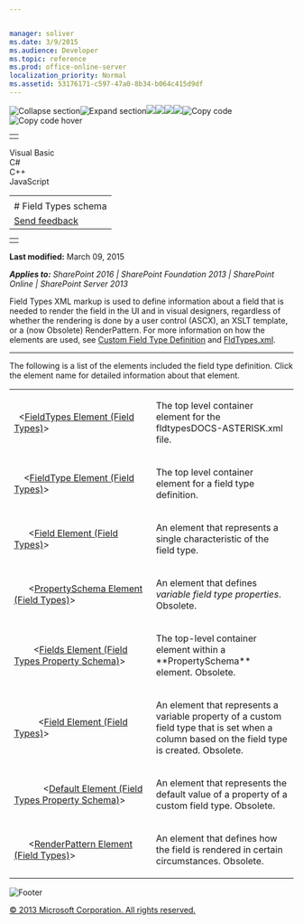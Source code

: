 ```yaml
---


manager: soliver
ms.date: 3/9/2015
ms.audience: Developer
ms.topic: reference
ms.prod: office-online-server
localization_priority: Normal
ms.assetid: 53176171-c597-47a0-8b34-b064c415d9df
---
```


![Collapse
section](../icons/collapse_all.gif "Collapse section")![Expand
section](../icons/expand_all.gif "Expand section")![](../icons/collapse_all.gif)![](../icons/expand_all.gif)![](../icons/dropdown.gif)![](../icons/dropdownHover.gif)![Copy
code](../icons/copycode.gif "Copy code")![Copy code
hover](../icons/copycodeHighlight.gif "Copy code hover")
<table>
<tbody>
<tr class="odd">
<td align="left"></td>
</tr>
</tbody>
</table>

Visual Basic  
C\#  
C++  
JavaScript  

<table>
<tbody>
<tr class="odd">
<td align="left"><span id="runningHeaderText"></span></td>
</tr>
<tr class="even">
<td align="left"># Field Types schema</td>
</tr>
<tr class="odd">
<td align="left"><span id="headfeedbackarea" class="feedbackhead"><a href="javascript:SubmitFeedback(&#39;docthis@Microsoft.com&#39;,&#39;&#39;,&#39;&#39;,&#39;&#39;,&#39;1.0.18082.1225&#39;,&#39;%0\dThank%20you%20for%20your%20feedback.%20The%20developer%20writing%20teams%20use%20your%20feedback%20to%20improve%20documentation.%20While%20we%20are%20reviewing%20your%20feedback,%20we%20may%20send%20you%20e-mail%20to%20ask%20for%20clarification%20or%20feedback%20on%20a%20solution.%20We%20do%20not%20use%20your%20e-mail%20address%20for%20any%20other%20purpose%20and%20we%20delete%20it%20after%20we%20finish%20our%20review.%0\AFor%20further%20information%20about%20the%20privacy%20policies%20of%20Microsoft,%20please%20see%20http://privacy.microsoft.com/en-us/default.aspx.%0\A%0\d&#39;,&#39;Customer%20feedback&#39;);">Send feedback</a></span></td>
</tr>
</tbody>
</table>

<table>
<colgroup>
<col width="100%" />
</colgroup>
<tbody>
<tr class="odd">
<td align="left"></td>
</tr>
</tbody>
</table>

**Last modified:** March 09, 2015

***Applies to:** SharePoint 2016 | SharePoint Foundation 2013 |
SharePoint Online | SharePoint Server 2013*

Field Types XML markup is used to define information about a field that
is needed to render the field in the UI and in visual designers,
regardless of whether the rendering is done by a user control (ASCX), an
XSLT template, or a (now Obsolete) <span
class="keyword">RenderPattern</span>. For more information on how the
elements are used, see [Custom Field Type
Definition](http://msdn.microsoft.com/library/b3315997-671f-4c29-9518-48cc4592f205(Office.15).aspx)
and
[FldTypes.xml](http://msdn.microsoft.com/library/8f8db866-03f8-4001-aae3-4c4102a7aed6(Office.15).aspx).


---------------------------------------------------------------------------------------------------------------------------------------------------------------------------------------------

The following is a list of the elements included the field type
definition. Click the element name for detailed information about that
element.

<table>
<colgroup>
<col width="50%" />
<col width="50%" />
</colgroup>
<tbody>
<tr class="odd">
<td align="left"><p>  &lt;<span sdata="link"><a href="fieldtypes-element-field-types.htm">FieldTypes Element (Field Types)</a></span>&gt;</p></td>
<td align="left"><p>The top level container element for the fldtypesDOCS-ASTERISK.xml file.</p></td>
</tr>
<tr class="even">
<td align="left"><p>    &lt;<span sdata="link"><a href="fieldtype-element-field-types.htm">FieldType Element (Field Types)</a></span>&gt;</p></td>
<td align="left"><p>The top level container element for a field type definition.</p></td>
</tr>
<tr class="odd">
<td align="left"><p>      &lt;<span sdata="link"><a href="field-element-field-types.htm">Field Element (Field Types)</a></span>&gt;</p></td>
<td align="left"><p>An element that represents a single characteristic of the field type.</p></td>
</tr>
<tr class="even">
<td align="left"><p>      &lt;<span sdata="link"><a href="propertyschema-element-field-types.htm">PropertySchema Element (Field Types)</a></span>&gt;</p></td>
<td align="left"><p>An element that defines <em>variable field type properties</em>. Obsolete.</p></td>
</tr>
<tr class="odd">
<td align="left"><p>        &lt;<span sdata="link"><a href="fields-element-field-types-property-schema.htm">Fields Element (Field Types Property Schema)</a></span>&gt;</p></td>
<td align="left"><p>The top-level container element within a **PropertySchema** element. Obsolete.</p></td>
</tr>
<tr class="even">
<td align="left"><p>          &lt;<span sdata="link"><a href="field-element-field-types.htm">Field Element (Field Types)</a></span>&gt;</p></td>
<td align="left"><p>An element that represents a variable property of a custom field type that is set when a column based on the field type is created. Obsolete.</p></td>
</tr>
<tr class="odd">
<td align="left"><p>            &lt;<span sdata="link"><a href="default-element-field-types-property-schema.htm">Default Element (Field Types Property Schema)</a></span>&gt;</p></td>
<td align="left"><p>An element that represents the default value of a property of a custom field type. Obsolete.</p></td>
</tr>
<tr class="even">
<td align="left"><p>      &lt;<span sdata="link"><a href="renderpattern-element-field-types.htm">RenderPattern Element (Field Types)</a></span>&gt;</p></td>
<td align="left"><p>An element that defines how the field is rendered in certain circumstances. Obsolete.</p></td>
</tr>
</tbody>
</table>

![Footer](../icons/footer.gif "Footer")

[© 2013 Microsoft Corporation. All rights
reserved.](office-2013-documentation-copyright-notice.htm)



